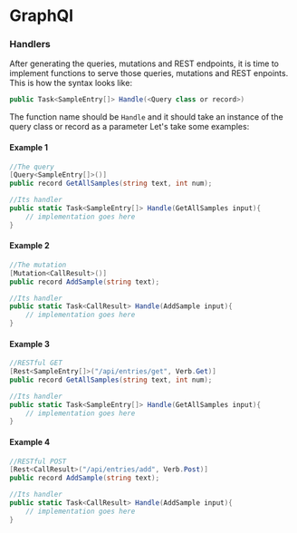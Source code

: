 <!-- # GraphQl -->

# GraphQl

### Handlers
After generating the queries, mutations and REST endpoints, it is time to implement functions to serve those queries, mutations and REST enpoints.
This is how the syntax looks like:
```c#
public Task<SampleEntry[]> Handle(<Query class or record>)
```

The function name should be `Handle` and it should take an instance of the query class or record as a parameter
Let's take some examples:


#### Example 1

```c#
//The query
[Query<SampleEntry[]>()]
public record GetAllSamples(string text, int num);

//Its handler
public static Task<SampleEntry[]> Handle(GetAllSamples input){
    // implementation goes here
}
```




#### Example 2

```c#
//The mutation
[Mutation<CallResult>()]
public record AddSample(string text);

//Its handler
public static Task<CallResult> Handle(AddSample input){
    // implementation goes here
}
```


#### Example 3

```c#
//RESTful GET
[Rest<SampleEntry[]>("/api/entries/get", Verb.Get)]
public record GetAllSamples(string text, int num);

//Its handler
public static Task<SampleEntry[]> Handle(GetAllSamples input){
    // implementation goes here
}
```


#### Example 4

```c#
//RESTful POST
[Rest<CallResult>("/api/entries/add", Verb.Post)]
public record AddSample(string text);

//Its handler
public static Task<CallResult> Handle(AddSample input){
    // implementation goes here
}
```

<!-- #### Example 5

```c#
//The Subscription
[Subscription<SampleEntry>(name = "onUpdated", topic = "sampleUpdated")]
public record SampleUpdated(long sampleId);

//Its implementation
 public static string Handle(App.AutoGenerated.Domain.GetSubscriptionTopic<SampleCreated> input) => $"sampleCreated_{input.input.sampleId}";


```

#### Example 6

```c#
//The Subscription
[Subscription<SampleEntry>("willie")]
public record SampleCreated(long sampleId);

// Its implementation

 public static async Task<SampleEntry> Handle(GetSample input, [Service] ITopicEventSender topicEventSender)
 {
     var sample = new SampleEntry($"{input.text} {Random.Shared.Next()} {DateTime.UtcNow}", Random.Shared.Next());
     await topicEventSender.SendAsync("sampleUpdated", sample);
     await topicEventSender.SendAsync($"sampleCreated_{input.id}", sample);
     return sample;
 }
``` -->
